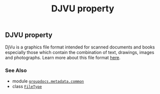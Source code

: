 ﻿---
title: DJVU property
second_title: GroupDocs.Metadata for Python via .NET API References
description: 
type: docs
url: /python-net/groupdocs.metadata.common/filetype/djvu/
is_root: false
weight: 170
---

## DJVU property


DjVu is a graphics file format intended for scanned documents and books especially those which contain
the combination of text, drawings, images and photographs.
Learn more about this file format
[here](https://wiki.fileformat.com/image/djvu/).

### See Also
* module [`groupdocs.metadata.common`](../../)
* class [`FileType`](/metadata/python-net/groupdocs.metadata.common/filetype)
